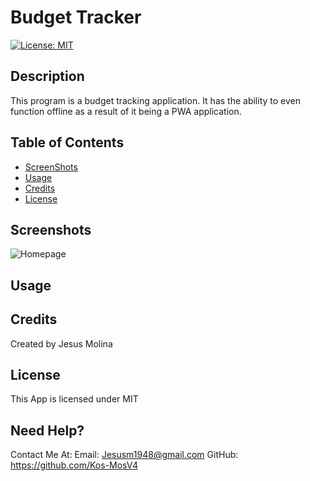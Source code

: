# Budget Tracker
[![License: MIT](https://img.shields.io/badge/License-MIT-yellow.svg)](https://opensource.org/licenses/MIT)

## Description
This program is a budget tracking application. It has the ability to even function offline as a result of it being a PWA application.

## **Table of Contents**
* [ScreenShots](#Screenshots)
* [Usage](#Usage)
* [Credits](#Credits)
* [License](#License)

## Screenshots
![Homepage](./src/assets/images/screenshot.jpg)

## Usage

## Credits
Created by Jesus Molina

## License
This App is licensed under MIT


## Need Help?
Contact Me At:
Email: Jesusm1948@gmail.com
GitHub: https://github.com/Kos-MosV4
